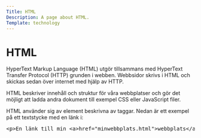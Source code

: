 ```yaml
---
Title: HTML
Description: A page about HTML.
Template: technology
---
```


HTML
==================

HyperText Markup Language (HTML) utgör tillsammans med HyperText Transfer Protocol (HTTP) grunden i webben. Webbsidor skrivs i HTML och skickas sedan över internet med hjälp av HTTP.

HTML beskriver innehåll och struktur för våra webbplatser och gör det möjligt att ladda andra dokument till exempel CSS eller JavaScript filer.

HTML använder sig av element beskrivna av taggar. Nedan är ett exempel på ett textstycke med en länk i:

<pre><span>&lt;</span><span>p</span><span>&gt;</span>En länk till min <span>&lt;</span><span>a</span><span>&gt;</span><span>href</span>="<span>minwebbplats.html</span>"<span>&gt;</span>webbplats<span>&lt;/</span><span>a</span><span>&gt;</span><span>&lt;/</span><span>p</span><span>&gt;</span></pre>